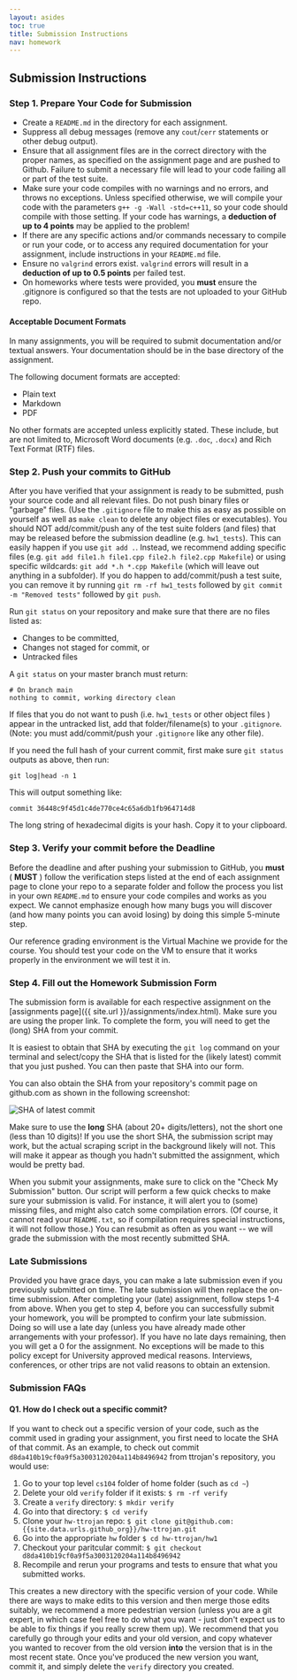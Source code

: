 ```yaml
---
layout: asides
toc: true
title: Submission Instructions
nav: homework
---
```


## Submission Instructions

### Step 1. Prepare Your Code for Submission

  + Create a `README.md` in the directory for each assignment.
  + Suppress all debug messages (remove any `cout`/`cerr` statements or other debug output).
  + Ensure that all assignment files are in the correct directory with the proper names, as specified on the assignment page and are pushed to Github.  Failure to submit a necessary file will lead to your code failing all or part of the test suite. 
  + Make sure your code compiles with no warnings and no errors, and throws no exceptions. Unless specified otherwise, we will compile your code with the parameters `g++ -g -Wall -std=c++11`, so your code should compile with those setting.  If your code has warnings, a **deduction of up to 4 points** may be applied to the problem!  
  + If there are any specific actions and/or commands necessary to compile or run your code, or to access any required documentation for your assignment, include instructions in your `README.md` file.
  + Ensure no `valgrind` errors exist.  `valgrind` errors will result in a **deduction of up to 0.5 points** per failed test.
  + On homeworks where tests were provided, you **must** ensure the .gitignore is configured so that the tests are not uploaded to your GitHub repo.

  
#### Acceptable Document Formats
In many assignments, you will be required to submit documentation and/or textual answers. Your documentation should be in the base directory of the assignment.

The following document formats are accepted:

  + Plain text
  + Markdown
  + PDF
  
No other formats are accepted unless explicitly stated. These include, but are not limited to, Microsoft Word documents (e.g. `.doc`, `.docx`) and Rich Text Format (RTF) files.

### Step 2. Push your commits to GitHub
After you have verified that your assignment is ready to be submitted, push your source code and all relevant files. Do not push binary files or "garbage" files. (Use the `.gitignore` file to make this as easy as possible on yourself as well as `make clean` to delete any object files or executables). You should NOT add/commit/push any of the test suite folders (and files) that may be released before the submission deadline (e.g. `hw1_tests`).  This can easily happen if you use `git add .`. Instead, we recommend adding specific files (e.g. `git add file1.h file1.cpp file2.h file2.cpp Makefile`) or using specific wildcards: `git add *.h *.cpp Makefile` (which will leave out anything in a subfolder).  If you do happen to add/commit/push a test suite, you can remove it by running `git rm -rf hw1_tests` followed by `git commit -m "Removed tests"` followed by `git push`.  

Run `git status` on your repository and make sure that there are no files listed as:

  + Changes to be committed,
  + Changes not staged for commit, or
  + Untracked files

A `git status` on your master branch must return:
    
```
# On branch main
nothing to commit, working directory clean
```

If files that you do not want to push (i.e. `hw1_tests` or other object files ) appear in the untracked list, add that folder/filename(s) to your `.gitignore`.  (Note: you must add/commit/push your `.gitignore` like any other file).

If you need the full hash of your current commit, first make sure `git status` outputs as above, then run:

```shell
git log|head -n 1
```

This will output something like:
```shell
commit 36448c9f45d1c4de770ce4c65a6db1fb964714d8
``` 

The long string of hexadecimal digits is your hash. Copy it to your clipboard.

### Step 3. Verify your commit **before** the Deadline

Before the deadline and after pushing your submission to GitHub, you **must** ( **MUST** ) follow the verification steps listed at the end of each assignment page to clone your repo to a separate folder and follow the process you list in your own `README.md` to ensure your code compiles and works as you expect. We cannot emphasize enough how many bugs you will discover (and how many points you can avoid losing) by doing this simple 5-minute step.

Our reference grading environment is the Virtual Machine we provide for the course. You should test your code on the VM to ensure that it works properly in the environment we will test it in.

### Step 4. Fill out the Homework Submission Form
The submission form is available for each respective assignment on the [assignments page]({{ site.url }}/assignments/index.html). Make sure you are using the proper link. To complete the form, you will need to get the (long) SHA from your commit. 

It is easiest to obtain that SHA by executing the `git log` command on your terminal and select/copy the SHA that is listed for the (likely latest) commit that you just pushed.  You can then paste that SHA into our form.

You can also obtain the SHA from your repository's commit page on github.com as shown in the following screenshot:

![SHA of latest commit]({{site.baseurl}}/homework/img/github_commit-sha.png)

Make sure to use the **long** SHA (about 20+ digits/letters), not the short one (less than 10 digits)! If you use the short SHA, the submission script may work, but the actual scraping script in the background likely will not. This will make it appear as though you hadn't submitted the assignment, which would be pretty bad.

When you submit your assignments, make sure to click on the "Check My Submission" button. Our script will perform a few quick checks to make sure your submission is valid. For instance, it will alert you to (some) missing files, and might also catch some compilation errors. (Of course, it cannot read your `README.txt`, so if compilation requires special instructions, it will not follow those.) You can resubmit as often as you want -- we will grade the submission with the most recently submitted SHA.

### Late Submissions
Provided you have grace days, you can make a late submission even if you previously submitted on time. The late submission will then replace the on-time submission. After completing your (late) assignment, follow steps 1-4 from above. When you get to step 4, before you can successfully submit your homework, you will be prompted to confirm your late submission. Doing so will use a late day (unless you have already made other arrangements with your professor).  If you have no late days remaining, then you will get a 0 for the assignment. No exceptions will be made to this policy except for University approved medical reasons. Interviews, conferences, or other trips are not valid reasons to obtain an extension.


### Submission FAQs
#### Q1. How do I check out a specific commit?
If you want to check out a specific version of your code, such as the commit used in grading your assignment, you first need to locate the SHA of that commit. As an example, to check out commit `d8da410b19cf0a9f5a3003120204a114b8496942` from ttrojan's repository, you would use:

1. Go to your top level `cs104` folder of home folder (such as `cd ~`)
1. Delete your old `verify` folder if it exists: `$ rm -rf verify`
1. Create a `verify` directory: `$ mkdir verify`
1. Go into that directory: `$ cd verify`
1. Clone your `hw-ttrojan` repo: `$ git clone git@github.com:{{site.data.urls.github_org}}/hw-ttrojan.git`
1. Go into the appropriate `hw` folder `$ cd hw-ttrojan/hw1`
1. Checkout your paritcular commit:  `$ git checkout d8da410b19cf0a9f5a3003120204a114b8496942`
1. Recompile and rerun your programs and tests to ensure that what you submitted works.
 

This creates a new directory with the specific version of your code. While there are ways to make edits to this version and then merge those edits suitably, we recommend a more pedestrian version (unless you are a git expert, in which case feel free to do what you want - just don't expect us to be able to fix things if you really screw them up). We recommend that you carefully go through your edits and your old version, and copy whatever you wanted to recover from the old version **into** the version that is in the most recent state. Once you've produced the new version you want, commit it, and simply delete the `verify` directory you created.